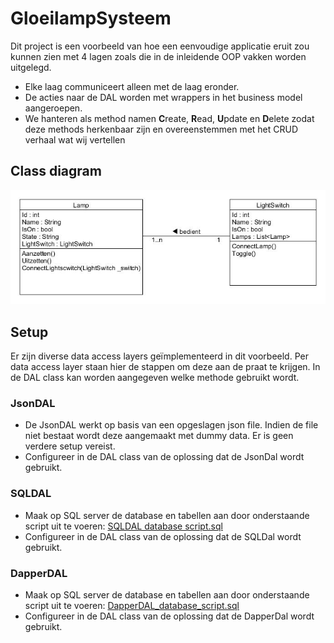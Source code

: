 # GloeilampSysteem
Dit project is een voorbeeld van hoe een eenvoudige applicatie eruit zou kunnen zien met 4 lagen zoals die in de inleidende OOP vakken worden uitgelegd.
* Elke laag communiceert alleen met de laag eronder.
* De acties naar de DAL worden met wrappers in het business model aangeroepen.
* We hanteren als method namen **C**reate, **R**ead, **U**pdate en **D**elete zodat deze methods herkenbaar zijn en overeenstemmen met het CRUD verhaal wat wij vertellen

## Class diagram
![ClassDiagram](ClassDiagram.jpg)

## Setup
Er zijn diverse data access layers geïmplementeerd in dit voorbeeld. Per data access layer staan hier de stappen om deze aan de praat te krijgen. In de DAL class kan worden aangegeven welke methode gebruikt wordt.

### JsonDAL
* De JsonDAL werkt op basis van een opgeslagen json file. Indien de file niet bestaat wordt deze aangemaakt met dummy data. Er is geen verdere setup vereist. 
* Configureer in de DAL class van de oplossing dat de JsonDal wordt gebruikt.

### SQLDAL
* Maak op SQL server de database en tabellen aan door onderstaande script uit te voeren:
[SQLDAL database script.sql](SQLDAL_database_script.sql)
* Configureer in de DAL class van de oplossing dat de SQLDal wordt gebruikt.

### DapperDAL
* Maak op SQL server de database en tabellen aan door onderstaande script uit te voeren:
[DapperDAL_database_script.sql](DapperDAL_database_script.sql)
* Configureer in de DAL class van de oplossing dat de DapperDal wordt gebruikt.

